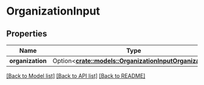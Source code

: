 # OrganizationInput

## Properties

Name | Type | Description | Notes
------------ | ------------- | ------------- | -------------
**organization** | Option<[**crate::models::OrganizationInputOrganization**](OrganizationInput_organization.md)> |  | [optional]

[[Back to Model list]](../README.md#documentation-for-models) [[Back to API list]](../README.md#documentation-for-api-endpoints) [[Back to README]](../README.md)


